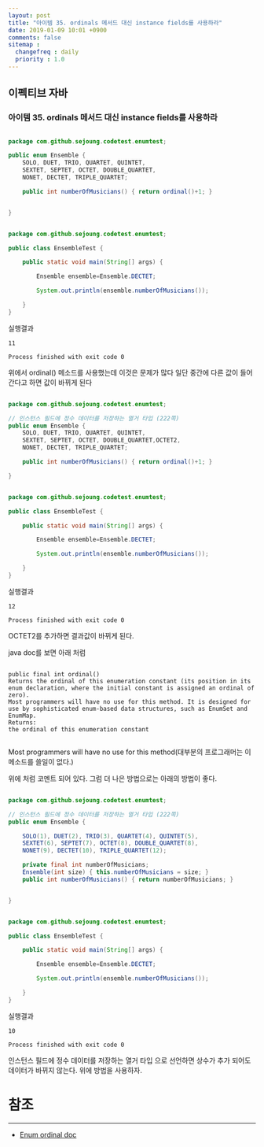 ```yaml
---
layout: post
title: "아이템 35. ordinals 메서드 대신 instance fields를 사용하라"
date: 2019-01-09 10:01 +0900
comments: false
sitemap :
  changefreq : daily
  priority : 1.0
---
```

## 이펙티브 자바

### 아이템 35. ordinals 메서드 대신 instance fields를 사용하라

```java

package com.github.sejoung.codetest.enumtest;

public enum Ensemble {
    SOLO, DUET, TRIO, QUARTET, QUINTET,
    SEXTET, SEPTET, OCTET, DOUBLE_QUARTET,
    NONET, DECTET, TRIPLE_QUARTET;

    public int numberOfMusicians() { return ordinal()+1; }


}


```

```java

package com.github.sejoung.codetest.enumtest;

public class EnsembleTest {

    public static void main(String[] args) {

        Ensemble ensemble=Ensemble.DECTET;

        System.out.println(ensemble.numberOfMusicians());

    }
}


```
실행결과
```
11

Process finished with exit code 0

```

위에서 ordinal() 메소드를 사용했는데 이것은 문제가 많다 일단 중간에 다른 값이 들어간다고 하면 값이 바뀌게 된다 

```java

package com.github.sejoung.codetest.enumtest;

// 인스턴스 필드에 정수 데이터를 저장하는 열거 타입 (222쪽)
public enum Ensemble {
    SOLO, DUET, TRIO, QUARTET, QUINTET,
    SEXTET, SEPTET, OCTET, DOUBLE_QUARTET,OCTET2,
    NONET, DECTET, TRIPLE_QUARTET;

    public int numberOfMusicians() { return ordinal()+1; }

}


```
```java

package com.github.sejoung.codetest.enumtest;

public class EnsembleTest {

    public static void main(String[] args) {

        Ensemble ensemble=Ensemble.DECTET;

        System.out.println(ensemble.numberOfMusicians());

    }
}


```
실행결과
```
12

Process finished with exit code 0

```

OCTET2를 추가하면 결과값이 바뀌게 된다.

java doc를 보면 아래 처럼

```

public final int ordinal()
Returns the ordinal of this enumeration constant (its position in its enum declaration, where the initial constant is assigned an ordinal of zero). 
Most programmers will have no use for this method. It is designed for use by sophisticated enum-based data structures, such as EnumSet and EnumMap.
Returns:
the ordinal of this enumeration constant


```

Most programmers will have no use for this method(대부분의 프로그래머는 이메소드를 쓸일이 없다.)

위에 처럼 코멘트 되어 있다. 그럼 더 나은 방법으로는 아래의 방법이 좋다.

```java

package com.github.sejoung.codetest.enumtest;

// 인스턴스 필드에 정수 데이터를 저장하는 열거 타입 (222쪽)
public enum Ensemble {

    SOLO(1), DUET(2), TRIO(3), QUARTET(4), QUINTET(5),
    SEXTET(6), SEPTET(7), OCTET(8), DOUBLE_QUARTET(8),
    NONET(9), DECTET(10), TRIPLE_QUARTET(12);

    private final int numberOfMusicians;
    Ensemble(int size) { this.numberOfMusicians = size; }
    public int numberOfMusicians() { return numberOfMusicians; }


}


```
```java

package com.github.sejoung.codetest.enumtest;

public class EnsembleTest {

    public static void main(String[] args) {

        Ensemble ensemble=Ensemble.DECTET;

        System.out.println(ensemble.numberOfMusicians());

    }
}


```
실행결과
```
10

Process finished with exit code 0

```
인스턴스 필드에 정수 데이터를 저장하는 열거 타입 으로 선언하면 상수가 추가 되어도 데이터가 바뀌지 않는다.
위에 방법을 사용하자.

# 참조
-----
* [Enum ordinal doc](https://docs.oracle.com/javase/8/docs/api/java/lang/Enum.html#ordinal--)



